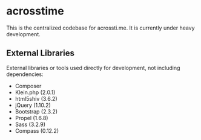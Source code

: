 # acrosstime 

This is the centralized codebase for acrossti.me. It is currently under heavy development.

## External Libraries

External libraries or tools used directly for development, not including dependencies:

* Composer
* Klein.php (2.0.1)
* html5shiv (3.6.2)
* jQuery (1.10.2)
* Bootstrap (2.3.2)
* Propel (1.6.8)
* Sass (3.2.9)
* Compass (0.12.2)